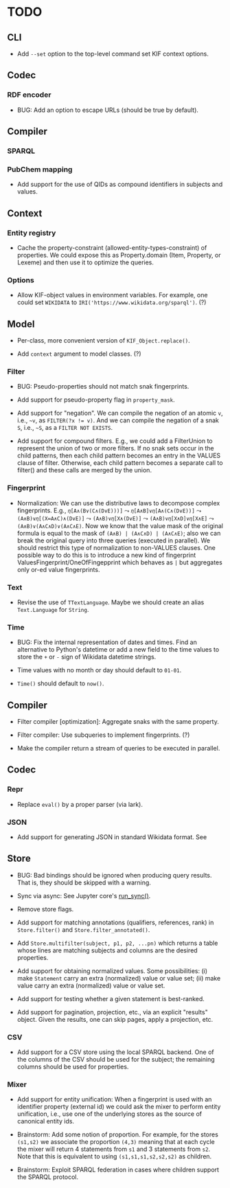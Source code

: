 # TODO

## CLI

- Add `--set` option to the top-level command set KIF context options.

## Codec

### RDF encoder

- BUG: Add an option to escape URLs (should be true by default).

## Compiler

### SPARQL

### PubChem mapping

- Add support for the use of QIDs as compound identifiers in subjects and
  values.

## Context

### Entity registry

- Cache the property-constraint (allowed-entity-types-constraint) of
  properties.  We could expose this as Property.domain (Item, Property, or
  Lexeme) and then use it to optimize the queries.

### Options

- Allow KIF-object values in environment variables.  For example, one could
  set `WIKIDATA` to `IRI('https://www.wikidata.org/sparql')`. (?)

## Model

- Per-class, more convenient version of `KIF_Object.replace()`.

- Add `context` argument to model classes. (?)

### Filter

- BUG: Pseudo-properties should not match snak fingerprints.

- Add support for pseudo-property flag in `property_mask`.

- Add support for "negation".  We can compile the negation of an atomic `v`,
  i.e., `~v`, as `FILTER(?x != v)`.  And we can compile the negation of a
  snak `S`, i.e., `~S`, as a `FILTER NOT EXISTS`.

- Add support for compound filters.  E.g., we could add a FilterUnion to
  represent the union of two or more filters.  If no snak sets occur in the
  child patterns, then each child pattern becomes an entry in the VALUES
  clause of filter.  Otherwise, each child pattern becomes a separate call
  to filter() and these calls are merged by the union.

### Fingerprint

- Normalization: We can use the distributive laws to decompose complex
  fingerprints.  E.g., `𝜂[A∧(B∨(C∧(D∨E)))]` ⤳ `𝜂[A∧B]∨𝜂[A∧(C∧(D∨E))]` ⤳
  `(A∧B)∨𝜂[(X≔A∧C)∧(D∨E)]` ⤳ `(A∧B)∨𝜂[X∧(D∨E)]` ⤳ `(A∧B)∨𝜂[X∧D]∨𝜂[X∧E]` ⤳
  `(A∧B)∨(A∧C∧D)∨(A∧C∧E)`. Now we know that the value mask of the original
  formula is equal to the mask of `(A∧B) | (A∧C∧D) | (A∧C∧E)`; also we can
  break the original query into three queries (executed in parallel).  We
  should restrict this type of normalization to non-VALUES clauses.  One
  possible way to do this is to introduce a new kind of fingerprint
  ValuesFingerprint/OneOfFingepprint which behaves as `|` but aggregates
  only or-ed value fingerprints.

### Text

- Revise the use of `TTextLanguage`.  Maybe we should create an alias
  `Text.Language` for `String`.

### Time

- BUG: Fix the internal representation of dates and times.  Find an
  alternative to Python's datetime or add a new field to the time values to
  store the `+` or `-` sign of Wikidata datetime strings.

- Time values with no month or day should default to `01-01`.

- `Time()` should default to `now()`.

## Compiler

- Filter compiler [optimization]: Aggregate snaks with the same property.

- Filter compiler: Use subqueries to implement fingerprints. (?)

- Make the compiler return a stream of queries to be executed in parallel.

## Codec

### Repr

- Replace `eval()` by a proper parser (via lark).

### JSON

- Add support for generating JSON in standard Wikidata format.  See

## Store

- BUG: Bad bindings should be ignored when producing query results.  That
  is, they should be skipped with a warning.

- Sync via async: See Jupyter core's
  [run_sync()](https://github.com/jupyter/jupyter_core/blob/main/jupyter_core/utils/__init__.py).

- Remove store flags.

- Add support for matching annotations (qualifiers, references, rank) in
  `Store.filter()` and `Store.filter_annotated()`.

- Add `Store.multifilter(subject, p1, p2, ...pn)` which returns a table
  whose lines are matching subjects and columns are the desired properties.

- Add support for obtaining normalized values.  Some possibilities: (i) make
  `Statement` carry an extra (normalized) value or value set; (ii) make
  value carry an extra (normalized) value or value set.

- Add support for testing whether a given statement is best-ranked.

- Add support for pagination, projection, etc., via an explicit "results"
  object.  Given the results, one can skip pages, apply a projection, etc.

### CSV

- Add support for a CSV store using the local SPARQL backend.  One of the
  columns of the CSV should be used for the subject; the remaining columns
  should be used for properties.

### Mixer

- Add support for entity unification: When a fingerprint is used with an
  identifier property (external id) we could ask the mixer to perform entity
  unification, i.e., use one of the underlying stores as the source of
  canonical entity ids.

- Brainstorm: Add some notion of proportion.  For example, for the stores
  `(s1,s2)` we associate the proportion `(4,3)` meaning that at each cycle
  the mixer will return 4 statements from `s1` and 3 statements from `s2`.
  Note that this is equivalent to using `(s1,s1,s1,s2,s2,s2)` as children.

- Brainstorm: Exploit SPARQL federation in cases where children support the
  SPARQL protocol.
